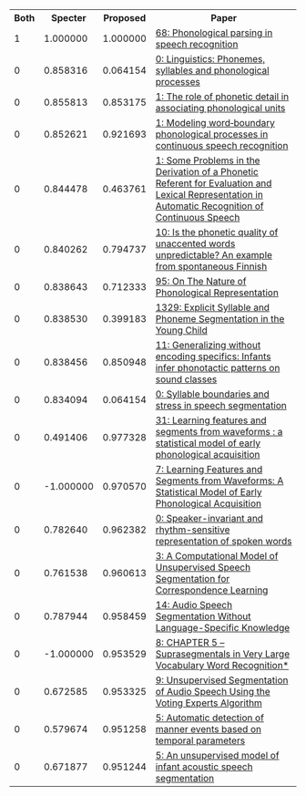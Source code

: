 <html><table><tr>
<th>Both</th>
<th>Specter</th>
<th>Proposed</th>
<th>Paper</th>
</tr>
<tr>
<td>1</td>
<td>1.000000</td>
<td>1.000000</td>
<td><a href="https://www.semanticscholar.org/paper/71363c394136efdfb53871281bbbb2728e114e60">68: Phonological parsing in speech recognition</a></td>
</tr>
<tr>
<td>0</td>
<td>0.858316</td>
<td>0.064154</td>
<td><a href="https://www.semanticscholar.org/paper/7f1b63fcb9909e106e26fa2b565584f2b0e9acb9">0: Linguistics: Phonemes, syllables and phonological processes</a></td>
</tr>
<tr>
<td>0</td>
<td>0.855813</td>
<td>0.853175</td>
<td><a href="https://www.semanticscholar.org/paper/d679e208dc33be47613aadad7c10d92003495ea5">1: The role of phonetic detail in associating phonological units</a></td>
</tr>
<tr>
<td>0</td>
<td>0.852621</td>
<td>0.921693</td>
<td><a href="https://www.semanticscholar.org/paper/e4c11c2b59552d5eaceb34480f001c8897698714">1: Modeling word‐boundary phonological processes in continuous speech recognition</a></td>
</tr>
<tr>
<td>0</td>
<td>0.844478</td>
<td>0.463761</td>
<td><a href="https://www.semanticscholar.org/paper/d30e0e75f83880f318c467e3403c585bd1ec7567">1: Some Problems in the Derivation of a Phonetic Referent for Evaluation and Lexical Representation in Automatic Recognition of Continuous Speech</a></td>
</tr>
<tr>
<td>0</td>
<td>0.840262</td>
<td>0.794737</td>
<td><a href="https://www.semanticscholar.org/paper/95fc8e8caba250f0839ab06f01e424e06df5324f">10: Is the phonetic quality of unaccented words unpredictable? An example from spontaneous Finnish</a></td>
</tr>
<tr>
<td>0</td>
<td>0.838643</td>
<td>0.712333</td>
<td><a href="https://www.semanticscholar.org/paper/274f6ac0e56ce3f8e0222277c8d15de79683c0be">95: On The Nature of Phonological Representation</a></td>
</tr>
<tr>
<td>0</td>
<td>0.838530</td>
<td>0.399183</td>
<td><a href="https://www.semanticscholar.org/paper/6ca9fa905dd1da9a1dec9fe39bb4ebed39befca6">1329: Explicit Syllable and Phoneme Segmentation in the Young Child</a></td>
</tr>
<tr>
<td>0</td>
<td>0.838456</td>
<td>0.850948</td>
<td><a href="https://www.semanticscholar.org/paper/8b338ba38d731031b8f93313336417f129a4d642">11: Generalizing without encoding specifics: Infants infer phonotactic patterns on sound classes</a></td>
</tr>
<tr>
<td>0</td>
<td>0.834094</td>
<td>0.064154</td>
<td><a href="https://www.semanticscholar.org/paper/2a31c4cf5911b41f5e70ca0c2c14443b69163011">0: Syllable boundaries and stress in speech segmentation</a></td>
</tr>
<tr>
<td>0</td>
<td>0.491406</td>
<td>0.977328</td>
<td><a href="https://www.semanticscholar.org/paper/63e1914345fb46e8e3326f861524279dcc5a1c02">31: Learning features and segments from waveforms : a statistical model of early phonological acquisition</a></td>
</tr>
<tr>
<td>0</td>
<td>-1.000000</td>
<td>0.970570</td>
<td><a href="https://www.semanticscholar.org/paper/1bfe63249d884e56f51d8489c2cd55e7e6709a76">7: Learning Features and Segments from Waveforms: A Statistical Model of Early Phonological Acquisition</a></td>
</tr>
<tr>
<td>0</td>
<td>0.782640</td>
<td>0.962382</td>
<td><a href="https://www.semanticscholar.org/paper/f91c5b0ca62ffa4d2c79d5d62a15986fa257b232">0: Speaker-invariant and rhythm-sensitive representation of spoken words</a></td>
</tr>
<tr>
<td>0</td>
<td>0.761538</td>
<td>0.960613</td>
<td><a href="https://www.semanticscholar.org/paper/38cac4ef2fb017fce943cb6568fe613d7e68de8d">3: A Computational Model of Unsupervised Speech Segmentation for Correspondence Learning</a></td>
</tr>
<tr>
<td>0</td>
<td>0.787944</td>
<td>0.958459</td>
<td><a href="https://www.semanticscholar.org/paper/3d6d574eeec93028fd39c20d2be0f25498089fcb">14: Audio Speech Segmentation Without Language-Specific Knowledge</a></td>
</tr>
<tr>
<td>0</td>
<td>-1.000000</td>
<td>0.953529</td>
<td><a href="https://www.semanticscholar.org/paper/cdd157c1f3ae7e675a48f52ab14ccfa82b5f5160">8: CHAPTER 5 – Suprasegmentals in Very Large Vocabulary Word Recognition*</a></td>
</tr>
<tr>
<td>0</td>
<td>0.672585</td>
<td>0.953325</td>
<td><a href="https://www.semanticscholar.org/paper/b6d42f79c625e856c2f6499771ff596ba14378d4">9: Unsupervised Segmentation of Audio Speech Using the Voting Experts Algorithm</a></td>
</tr>
<tr>
<td>0</td>
<td>0.579674</td>
<td>0.951258</td>
<td><a href="https://www.semanticscholar.org/paper/93fdd8be28b5a017839a80d580b3d2a424ecb57f">5: Automatic detection of manner events based on temporal parameters</a></td>
</tr>
<tr>
<td>0</td>
<td>0.671877</td>
<td>0.951244</td>
<td><a href="https://www.semanticscholar.org/paper/d8323e69eab6355c965b03bc930994b09b1286de">5: An unsupervised model of infant acoustic speech segmentation</a></td>
</tr>
</table></html>
